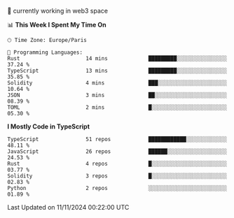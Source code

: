 🔭 currently working in web3 space

<!--START_SECTION:waka-->
📊 **This Week I Spent My Time On** 

```text
🕑︎ Time Zone: Europe/Paris

💬 Programming Languages: 
Rust                     14 mins             █████████░░░░░░░░░░░░░░░░   37.24 % 
TypeScript               13 mins             █████████░░░░░░░░░░░░░░░░   35.85 % 
Solidity                 4 mins              ███░░░░░░░░░░░░░░░░░░░░░░   10.64 % 
JSON                     3 mins              ██░░░░░░░░░░░░░░░░░░░░░░░   08.39 % 
TOML                     2 mins              █░░░░░░░░░░░░░░░░░░░░░░░░   05.30 % 
```

**I Mostly Code in TypeScript** 

```text
TypeScript               51 repos            ████████████░░░░░░░░░░░░░   48.11 % 
JavaScript               26 repos            ██████░░░░░░░░░░░░░░░░░░░   24.53 % 
Rust                     4 repos             █░░░░░░░░░░░░░░░░░░░░░░░░   03.77 % 
Solidity                 3 repos             █░░░░░░░░░░░░░░░░░░░░░░░░   02.83 % 
Python                   2 repos             ░░░░░░░░░░░░░░░░░░░░░░░░░   01.89 % 
```




 Last Updated on 11/11/2024 00:22:00 UTC
<!--END_SECTION:waka-->
